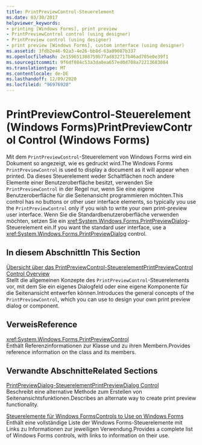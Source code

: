 ```yaml
---
title: PrintPreviewControl-Steuerelement
ms.date: 03/30/2017
helpviewer_keywords:
- printing [Windows Forms], print preview
- PrintPreviewControl control (using designer)
- PrintPreview control (using designer)
- print preview [Windows Forms], custom interface (using designer)
ms.assetid: 3fdb2e46-92a3-4e26-bb8d-63a89087b337
ms.openlocfilehash: 2e159651388759b77ad832717b46ad705e0e39f1
ms.sourcegitcommit: 9f6df084c53a3da0ea657ed0d708a72213683084
ms.translationtype: MT
ms.contentlocale: de-DE
ms.lasthandoff: 12/09/2020
ms.locfileid: "96976920"
---
```

# <a name="printpreviewcontrol-control-windows-forms"></a><span data-ttu-id="2a662-102">PrintPreviewControl-Steuerelement (Windows Forms)</span><span class="sxs-lookup"><span data-stu-id="2a662-102">PrintPreviewControl Control (Windows Forms)</span></span>
<span data-ttu-id="2a662-103">Mit dem `PrintPreviewControl`-Steuerelement von Windows Forms wird ein Dokument so angezeigt, wie es gedruckt wird.</span><span class="sxs-lookup"><span data-stu-id="2a662-103">The Windows Forms `PrintPreviewControl` is used to display a document as it will appear when printed.</span></span> <span data-ttu-id="2a662-104">Da dieses Steuerelement weder Schaltflächen noch andere Elemente einer Benutzeroberfläche besitzt, verwenden Sie `PrintPreviewControl` in der Regel nur, wenn Sie eine eigene Benutzeroberfläche für die Seitenansicht programmieren möchten.</span><span class="sxs-lookup"><span data-stu-id="2a662-104">This control has no buttons or other user interface elements, so typically you use the `PrintPreviewControl` only if you wish to write your own print-preview user interface.</span></span> <span data-ttu-id="2a662-105">Wenn Sie die Standardbenutzeroberfläche verwenden möchten, setzen Sie ein <xref:System.Windows.Forms.PrintPreviewDialog>-Steuerelement ein.</span><span class="sxs-lookup"><span data-stu-id="2a662-105">If you want the standard user interface, use a <xref:System.Windows.Forms.PrintPreviewDialog> control.</span></span>  
  
## <a name="in-this-section"></a><span data-ttu-id="2a662-106">In diesem Abschnitt</span><span class="sxs-lookup"><span data-stu-id="2a662-106">In This Section</span></span>  
 [<span data-ttu-id="2a662-107">Übersicht über das PrintPreviewControl-Steuerelement</span><span class="sxs-lookup"><span data-stu-id="2a662-107">PrintPreviewControl Control Overview</span></span>](printpreviewcontrol-control-overview-windows-forms.md)  
 <span data-ttu-id="2a662-108">Stellt die allgemeinen Konzepte des `PrintPreviewControl`-Steuerelements vor, mit dem Sie ein eigenes Dialogfeld oder eine eigene Komponente für die Seitenansicht entwerfen können.</span><span class="sxs-lookup"><span data-stu-id="2a662-108">Introduces the general concepts of the `PrintPreviewControl`, which you can use to design your own print preview dialog or component.</span></span>  
  
## <a name="reference"></a><span data-ttu-id="2a662-109">Verweis</span><span class="sxs-lookup"><span data-stu-id="2a662-109">Reference</span></span>  
 <xref:System.Windows.Forms.PrintPreviewControl>  
 <span data-ttu-id="2a662-110">Enthält Referenzinformationen zur Klasse und zu ihren Membern.</span><span class="sxs-lookup"><span data-stu-id="2a662-110">Provides reference information on the class and its members.</span></span>  
  
## <a name="related-sections"></a><span data-ttu-id="2a662-111">Verwandte Abschnitte</span><span class="sxs-lookup"><span data-stu-id="2a662-111">Related Sections</span></span>  
 [<span data-ttu-id="2a662-112">PrintPreviewDialog-Steuerelement</span><span class="sxs-lookup"><span data-stu-id="2a662-112">PrintPreviewDialog Control</span></span>](printpreviewdialog-control-windows-forms.md)  
 <span data-ttu-id="2a662-113">Beschreibt eine alternative Methode zum Erstellen von Seitenansichtsfunktionen.</span><span class="sxs-lookup"><span data-stu-id="2a662-113">Describes an alternate way to create print preview functionality.</span></span>  
  
 [<span data-ttu-id="2a662-114">Steuerelemente für Windows Forms</span><span class="sxs-lookup"><span data-stu-id="2a662-114">Controls to Use on Windows Forms</span></span>](controls-to-use-on-windows-forms.md)  
 <span data-ttu-id="2a662-115">Enthält eine vollständige Liste der Windows Forms-Steuerelemente mit Links zu Informationen zur jeweiligen Verwendung.</span><span class="sxs-lookup"><span data-stu-id="2a662-115">Provides a complete list of Windows Forms controls, with links to information on their use.</span></span>
